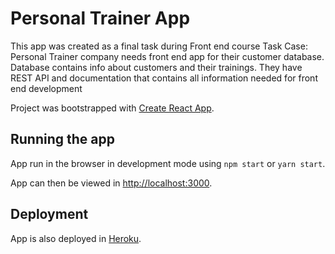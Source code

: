 # Personal Trainer App

This app was created as a  final task during Front end course
Task Case:
Personal Trainer company needs front end app for their customer database. Database contains info about customers and their trainings. They have REST API and documentation that contains all information needed for front end development

Project was bootstrapped with [Create React App](https://github.com/facebook/create-react-app).

## Running the app
App run in the browser in  development mode using `npm start` or `yarn start`. 

App can then be viewed in [http://localhost:3000](http://localhost:3000).

## Deployment

App is also deployed in [Heroku](https://floating-oasis-71362.herokuapp.com/).

